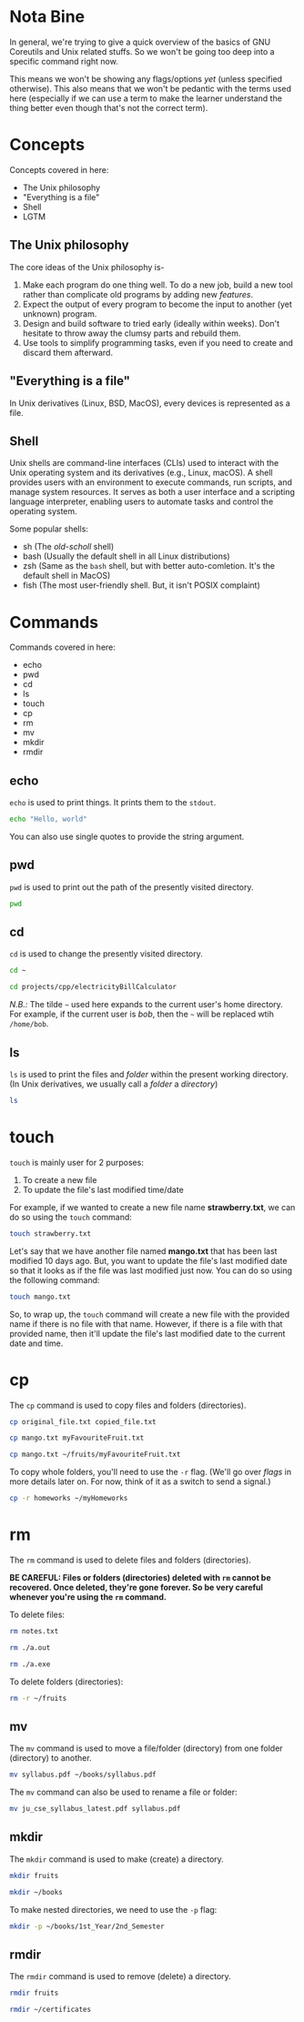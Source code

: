 # Nota Bine

In general, we're trying to give a quick overview of the basics of GNU Coreutils
and Unix related stuffs. So we won't be going too deep into a specific command
right now.

This means we won't be showing any flags/options _yet_ (unless specified
otherwise). This also means that we won't be pedantic with the terms used here
(especially if we can use a term to make the learner understand the thing better
even though that's not the correct term).

# Concepts

Concepts covered in here:

- The Unix philosophy
- "Everything is a file"
- Shell
- LGTM

## The Unix philosophy

The core ideas of the Unix philosophy is-

1. Make each program do one thing well. To do a new job, build a new tool rather
   than complicate old programs by adding new _features_.
2. Expect the output of every program to become the input to another (yet
   unknown) program.
3. Design and build software to tried early (ideally within weeks). Don't
   hesitate to throw away the clumsy parts and rebuild them.
4. Use tools to simplify programming tasks, even if you need to create and
   discard them afterward.

## "Everything is a file"

In Unix derivatives (Linux, BSD, MacOS), every devices is represented as a file.

## Shell

Unix shells are command-line interfaces (CLIs) used to interact with the Unix
operating system and its derivatives (e.g., Linux, macOS). A shell provides
users with an environment to execute commands, run scripts, and manage system
resources. It serves as both a user interface and a scripting language
interpreter, enabling users to automate tasks and control the operating system.

Some popular shells:

- sh (The _old-scholl_ shell)
- bash (Usually the default shell in all Linux distributions)
- zsh (Same as the `bash` shell, but with better auto-comletion. It's the
  default shell in MacOS)
- fish (The most user-friendly shell. But, it isn't POSIX complaint)

# Commands

Commands covered in here:

- echo
- pwd
- cd
- ls
- touch
- cp
- rm
- mv
- mkdir
- rmdir

## echo

`echo` is used to print things. It prints them to the `stdout`.

```sh
echo "Hello, world"
```

You can also use single quotes to provide the string argument.

## pwd

`pwd` is used to print out the path of the presently visited directory.

```sh
pwd
```

## cd

`cd` is used to change the presently visited directory.

```sh
cd ~

cd projects/cpp/electricityBillCalculator
```

_N.B.:_ The tilde `~` used here expands to the current user's home directory.
For example, if the current user is _bob_, then the `~` will be replaced wtih
`/home/bob`.

## ls

`ls` is used to print the files and _folder_ within the present working
directory. (In Unix derivatives, we usually call a _folder_ a _directory_)

```sh
ls
```

# touch

`touch` is mainly user for 2 purposes:

1. To create a new file
2. To update the file's last modified time/date

For example, if we wanted to create a new file name **strawberry.txt**, we can
do so using the `touch` command:

```sh
touch strawberry.txt
```

Let's say that we have another file named **mango.txt** that has been last
modified 10 days ago. But, you want to update the file's last modified date so
that it looks as if the file was last modified just now. You can do so using the
following command:

```sh
touch mango.txt
```

So, to wrap up, the `touch` command will create a new file with the provided
name if there is no file with that name. However, if there is a file with that
provided name, then it'll update the file's last modified date to the current
date and time.

# cp

The `cp` command is used to copy files and folders (directories).

```sh
cp original_file.txt copied_file.txt

cp mango.txt myFavouriteFruit.txt

cp mango.txt ~/fruits/myFavouriteFruit.txt
```

To copy whole folders, you'll need to use the `-r` flag. (We'll go over _flags_
in more details later on. For now, think of it as a switch to send a signal.)

```sh
cp -r homeworks ~/myHomeworks
```

# rm

The `rm` command is used to delete files and folders (directories).

**BE CAREFUL: Files or folders (directories) deleted with `rm` cannot be
recovered. Once deleted, they're gone forever. So be very careful whenever
you're using the `rm` command.**

To delete files:

```sh
rm notes.txt

rm ./a.out

rm ./a.exe
```

To delete folders (directories):

```sh
rm -r ~/fruits
```

## mv

The `mv` command is used to move a file/folder (directory) from one folder
(directory) to another.

```sh
mv syllabus.pdf ~/books/syllabus.pdf
```

The `mv` command can also be used to rename a file or folder:

```sh
mv ju_cse_syllabus_latest.pdf syllabus.pdf
```

## mkdir

The `mkdir` command is used to make (create) a directory.

```sh
mkdir fruits

mkdir ~/books
```

To make nested directories, we need to use the `-p` flag:

```sh
mkdir -p ~/books/1st_Year/2nd_Semester
```

## rmdir

The `rmdir` command is used to remove (delete) a directory.

```sh
rmdir fruits

rmdir ~/certificates
```
